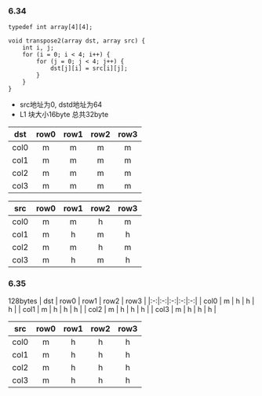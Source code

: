 ### 6.34  
```
typedef int array[4][4];

void transpose2(array dst, array src) {
    int i, j;
    for (i = 0; i < 4; i++) {
        for (j = 0; j < 4; j++) {
            dst[j][i] = src[i][j];
        }
    }
}
```
- src地址为0, dstd地址为64
- L1 块大小16byte 总共32byte

| dst | row0 | row1 | row2 | row3 |
|:-:|:-:|:-:|:-:|:-:|
| col0 | m | m | m | m |
| col1 | m | m | m | m |
| col2 | m | m | m | m |
| col3 | m | m | m | m |

| src | row0 | row1 | row2 | row3 |
|:-:|:-:|:-:|:-:|:-:|
| col0 | m | m | h | m |
| col1 | m | h | m | h |
| col2 | m | m | h | m |
| col3 | m | h | m | h |

### 6.35  
128bytes
| dst | row0 | row1 | row2 | row3 |
|:-:|:-:|:-:|:-:|:-:|
| col0 | m | h | h | h |
| col1 | m | h | h | h |
| col2 | m | h | h | h |
| col3 | m | h | h | h |

| src | row0 | row1 | row2 | row3 |
|:-:|:-:|:-:|:-:|:-:|
| col0 | m | h | h | h |
| col1 | m | h | h | h |
| col2 | m | h | h | h |
| col3 | m | h | h | h |